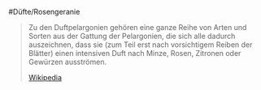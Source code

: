 #Düfte/Rosengeranie
> Zu den Duftpelargonien gehören eine ganze Reihe von Arten und Sorten aus der Gattung der Pelargonien, die sich alle dadurch auszeichnen, dass sie (zum Teil erst nach vorsichtigem Reiben der Blätter) einen intensiven Duft nach Minze, Rosen, Zitronen oder Gewürzen ausströmen.
>
> [Wikipedia](https://de.wikipedia.org/wiki/Duftpelargonie)